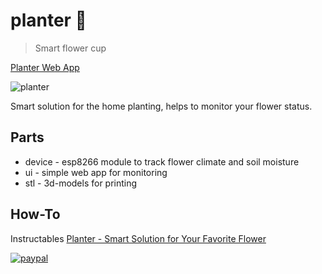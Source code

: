 # planter 🌼

> Smart flower cup

[Planter Web App](https://planter-7c69c.web.app)

![planter](assets/planter-smart-pot.PNG)

Smart solution for the home planting, helps to monitor your flower status.

## Parts

+ device - esp8266 module to track flower climate and soil moisture
+ ui - simple web app for monitoring
+ stl - 3d-models for printing

## How-To
Instructables [Planter - Smart Solution for Your Favorite Flower](https://www.instructables.com/id/Planter-Smart-Solution-for-Your-Favorite-Flower/)


[![paypal](https://www.paypalobjects.com/en_US/i/btn/btn_donateCC_LG.gif)](https://www.paypal.com/cgi-bin/webscr?cmd=_donations&business=8PHJET8K5XF6Q&currency_code=USD)
